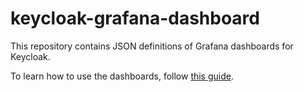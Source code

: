 # keycloak-grafana-dashboard

This repository contains JSON definitions of Grafana dashboards for Keycloak.

To learn how to use the dashboards, follow [this guide](https://www.keycloak.org/observability/grafana-dashboards).
